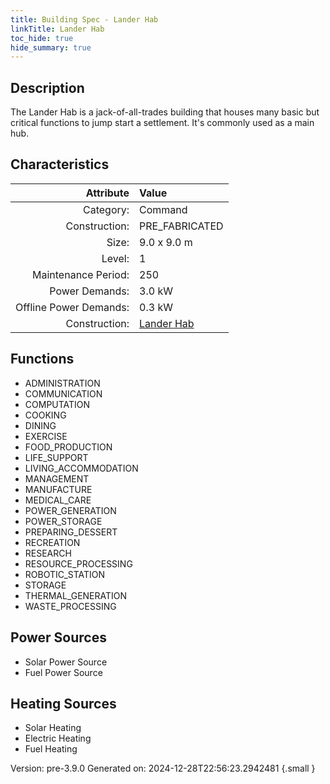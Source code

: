 ```yaml
---
title: Building Spec - Lander Hab
linkTitle: Lander Hab
toc_hide: true
hide_summary: true
---
```


## Description
The Lander Hab is a jack-of-all-trades building that houses many basic but critical functions to jump start a settlement. It&#39;s commonly used as a main hub.

## Characteristics

| Attribute      | Value |
|--------:|:------|
|Category:|Command|
|Construction:|PRE_FABRICATED|
|Size:|9.0 x 9.0 m|
|Level:|1|
|Maintenance Period:|250|
|Power Demands:|3.0 kW|
|Offline Power Demands:|0.3 kW|
|Construction:|[Lander Hab](/docs/definitions/construction/lander-hab)|

## Functions
      
- ADMINISTRATION
- COMMUNICATION
- COMPUTATION
- COOKING
- DINING
- EXERCISE
- FOOD_PRODUCTION
- LIFE_SUPPORT
- LIVING_ACCOMMODATION
- MANAGEMENT
- MANUFACTURE
- MEDICAL_CARE
- POWER_GENERATION
- POWER_STORAGE
- PREPARING_DESSERT
- RECREATION
- RESEARCH
- RESOURCE_PROCESSING
- ROBOTIC_STATION
- STORAGE
- THERMAL_GENERATION
- WASTE_PROCESSING


## Power Sources
      
- Solar Power Source
- Fuel Power Source

## Heating Sources

- Solar Heating
- Electric Heating
- Fuel Heating

Version: pre-3.9.0 Generated on: 2024-12-28T22:56:23.2942481
{.small }